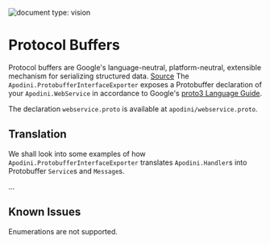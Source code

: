 ![document type: vision](https://apodini.github.io/resources/markdown-labels/document_type_vision.svg)

# Protocol Buffers

Protocol buffers are Google's language-neutral, platform-neutral, extensible mechanism for serializing structured data. [Source](https://developers.google.com/protocol-buffers/)
The `Apodini.ProtobufferInterfaceExporter` exposes a Protobuffer declaration of your `Apodini.WebService` in accordance to Google's [proto3 Language Guide](https://developers.google.com/protocol-buffers/docs/proto3).

The declaration `webservice.proto` is available at `apodini/webservice.proto`.

## Translation

We shall look into some examples of how `Apodini.ProtobufferInterfaceExporter` translates `Apodini.Handler`s into Protobuffer `Service`s and `Message`s.

...

## Known Issues

Enumerations are not supported.
